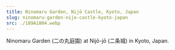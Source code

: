 ```yaml
---
title: Ninomaru Garden, Nijō Castle, Kyoto, Japan
slug: ninomaru-garden-nijo-castle-kyoto-japan
src: ./189A1804.webp
---
```


Ninomaru Garden (二の丸庭園) at Nijō-jō (二条城) in Kyoto, Japan.
